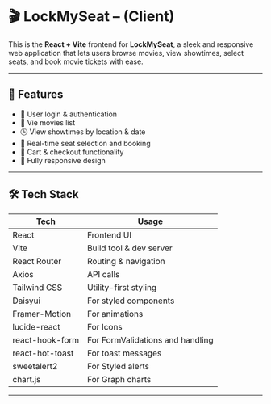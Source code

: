 # 🎬 LockMySeat – (Client)

This is the **React + Vite** frontend for **LockMySeat**, a sleek and responsive web application that lets users browse movies, view showtimes, select seats, and book movie tickets with ease.

---

## 🚀 Features
- 👤 User login & authentication  
- 🧾 Vie movies list  
- 🕒 View showtimes by location & date  
- 💺 Real-time seat selection and booking  
- 🛒 Cart & checkout functionality  
- 📱 Fully responsive design  

---

## 🛠️ Tech Stack

| Tech             | Usage                                 |
|------------------|---------------------------------------|
| React            | Frontend UI                           |
| Vite             | Build tool & dev server               |
| React Router     | Routing & navigation                  |
| Axios            | API calls                             |
| Tailwind CSS     | Utility-first styling                 |
| Daisyui          | For styled components                 |
| Framer-Motion    | For animations                        |
| lucide-react     | For Icons                             |
| react-hook-form  | For FormValidations and handling      |
| react-hot-toast  | For toast messages                    |
| sweetalert2      | For Styled alerts                     |
| chart.js         | For Graph charts                      |

---


